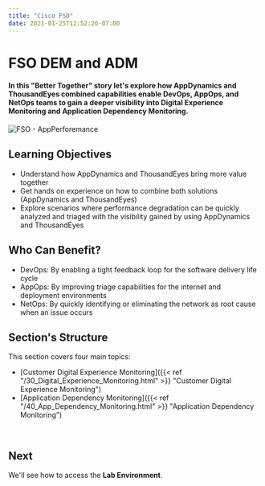 ```yaml
---
title: "Cisco FSO"
date: 2021-01-25T12:52:26-07:00
---
```


# FSO DEM and ADM

#### In this "Better Together" story let's explore how AppDynamics and ThousandEyes combined capabilities enable DevOps, AppOps, and NetOps teams to gain a deeper visibility into Digital Experience Monitoring and Application Dependency Monitoring.

![FSO - AppPerforemance](/images/fso_solution_per.png)


## Learning Objectives  
* Understand how AppDynamics and ThousandEyes bring more value together
* Get hands on experience on how to combine both solutions (AppDynamics and ThousandEyes) 
* Explore scenarios where performance degradation can be quickly analyzed and triaged with the visibility gained by using AppDynamics and ThousandEyes  

## Who Can Benefit?  
* DevOps: By enabling a tight feedback loop for the software delivery life cycle
* AppOps: By improving triage capabilities for the internet and deployment environments
* NetOps: By quickly identifying or eliminating the network as root cause when an issue occurs

## Section's Structure  
This section covers four main topics:


* [Customer Digital Experience Monitoring]({{< ref "/30_Digital_Experience_Monitoring.html" >}} "Customer Digital Experience Monitoring")
* [Application Dependency Monitoring]({{< ref "/40_App_Dependency_Monitoring.html" >}} "Application Dependency Monitoring")

<br>

## Next <span style="color: #143c76;"><i class='fas fa-cog fa-spin fa-sm'></i></span>&nbsp;

We'll see how to access the **Lab Environment**.

<br>

<!--

<span style="color: #fb0606;"><i class='fas fa-cog fa-spin fa-sm'></i></span>&nbsp; **TBD**

-->